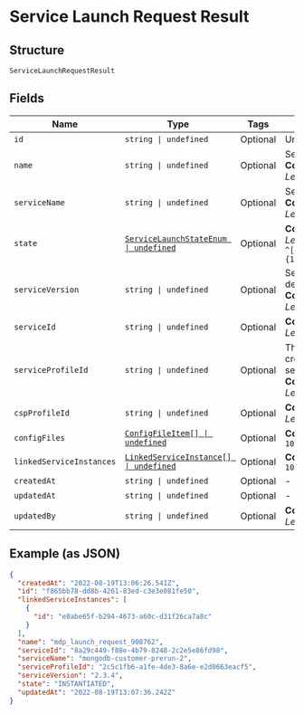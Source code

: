 
# Service Launch Request Result

## Structure

`ServiceLaunchRequestResult`

## Fields

| Name | Type | Tags | Description |
|  --- | --- | --- | --- |
| `id` | `string \| undefined` | Optional | Unique service profile ID. |
| `name` | `string \| undefined` | Optional | Service request name.<br>**Constraints**: *Maximum Length*: `50`, *Pattern*: `^(.*)$` |
| `serviceName` | `string \| undefined` | Optional | Service being deployed.<br>**Constraints**: *Maximum Length*: `50`, *Pattern*: `^(.*)$` |
| `state` | [`ServiceLaunchStateEnum \| undefined`](../../doc/models/service-launch-state-enum.md) | Optional | **Constraints**: *Maximum Length*: `60`, *Pattern*: `^[\w\d_\.\#\$\%\|^\&\*\@\!\-]{1,64}$` |
| `serviceVersion` | `string \| undefined` | Optional | Service version being deployed.<br>**Constraints**: *Maximum Length*: `50`, *Pattern*: `^(.*)$` |
| `serviceId` | `string \| undefined` | Optional | **Constraints**: *Maximum Length*: `50`, *Pattern*: `^(.*)$` |
| `serviceProfileId` | `string \| undefined` | Optional | The service profile ID that is created during the post-service API.<br>**Constraints**: *Maximum Length*: `50`, *Pattern*: `^(.*)$` |
| `cspProfileId` | `string \| undefined` | Optional | **Constraints**: *Maximum Length*: `50`, *Pattern*: `^(.*)$` |
| `configFiles` | [`ConfigFileItem[] \| undefined`](../../doc/models/config-file-item.md) | Optional | **Constraints**: *Maximum Items*: `100` |
| `linkedServiceInstances` | [`LinkedServiceInstance[] \| undefined`](../../doc/models/linked-service-instance.md) | Optional | **Constraints**: *Maximum Items*: `100` |
| `createdAt` | `string \| undefined` | Optional | - |
| `updatedAt` | `string \| undefined` | Optional | - |
| `updatedBy` | `string \| undefined` | Optional | **Constraints**: *Maximum Length*: `500`, *Pattern*: `^(.*)$` |

## Example (as JSON)

```json
{
  "createdAt": "2022-08-19T13:06:26.541Z",
  "id": "f865bb78-dd8b-4261-83ed-c3e3e081fe50",
  "linkedServiceInstances": [
    {
      "id": "e0abe65f-b294-4673-a60c-d31f26ca7a8c"
    }
  ],
  "name": "mdp_launch_request_908762",
  "serviceId": "8a29c449-f88e-4b79-8248-2c2e5e86fd98",
  "serviceName": "mongodb-customer-prerun-2",
  "serviceProfileId": "2c5c1fb6-a1fe-4de3-8a6e-e2d0663eacf5",
  "serviceVersion": "2.3.4",
  "state": "INSTANTIATED",
  "updatedAt": "2022-08-19T13:07:36.242Z"
}
```

